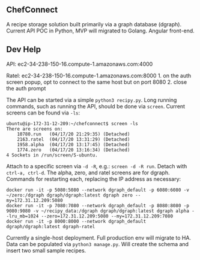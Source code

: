 ## ChefConnect

A recipe storage solution built primarily via a graph database (dgraph). Current API POC in Python, MVP will migrated to Golang. Angular front-end.

## Dev Help

API: ec2-34-238-150-16.compute-1.amazonaws.com:4000

Ratel: ec2-34-238-150-16.compute-1.amazonaws.com:8000
    1. on the auth screen popup, opt to connect to the same host but on port 8080
    2. close the auth prompt

The API can be started via a simple `python3 recipy.py`. Long running commands, such as running the API, should be done via `screen`. Current screens can be found via `-ls`:

```
ubuntu@ip-172-31-12-209:~/chefconnect$ screen -ls
There are screens on:
	10780.run	(04/17/20 21:29:35)	(Detached)
	2163.ratel	(04/17/20 13:31:29)	(Detached)
	1958.alpha	(04/17/20 13:17:45)	(Detached)
	1774.zero	(04/17/20 13:16:34)	(Detached)
4 Sockets in /run/screen/S-ubuntu.
```

Attach to a specific screen via `-d -R`, e.g.: `screen -d -R run`. Detach with `ctrl-a, ctrl-d`. The alpha, zero, and ratel screens are for dgraph. Commands for restarting each, replacing the IP address as necessary:

```
docker run -it -p 5080:5080 --network dgraph_default -p 6080:6080 -v ~/zero:/dgraph dgraph/dgraph:latest dgraph zero --my=172.31.12.209:5080
docker run -it -p 7080:7080 --network dgraph_default -p 8080:8080 -p 9080:9080 -v ~/recipy_data:/dgraph dgraph/dgraph:latest dgraph alpha --lru_mb=1024 --zero=172.31.12.209:5080 --my=172.31.12.209:7080
docker run -it -p 8000:8000 --network dgraph_default dgraph/dgraph:latest dgraph-ratel
```

Currently a single-host deployment. Full production env will migrate to HA. Data can be populated via `python3 manage.py`. Will create the schema and insert two small sample recipes.